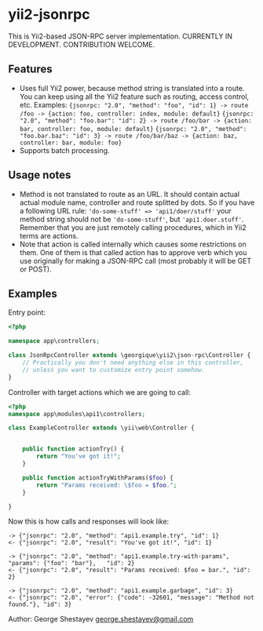 
# yii2-jsonrpc

This is Yii2-based JSON-RPC server implementation. CURRENTLY IN DEVELOPMENT. CONTRIBUTION WELCOME.

## Features
* Uses full Yii2 power, because method string is translated into a route. You can keep using all the Yii2 feature
such as routing, access control, etc.
Examples:
`{jsonrpc: "2.0", "method": "foo", "id": 1} -> route /foo -> {action: foo, controller: index, module: default}`
`{jsonrpc: "2.0", "method": "foo.bar": "id": 2} -> route /foo/bar -> {action: bar, controller: foo, module: default}`
`{jsonrpc: "2.0", "method": "foo.bar.baz": "id": 3} -> route /foo/bar/baz -> {action: baz, controller: bar, module: foo}`
* Supports batch processing.

## Usage notes
* Method is not translated to route as an URL. It should contain actual actual module name, controller and route splitted by dots. So if you have a following URL rule:
`'do-some-stuff' => 'api1/doer/stuff'`
your method string should not be `'do-some-stuff'`, but `'api1.doer.stuff'`. Remember that you are just remotely calling procedures, which in Yii2 terms are actions.
* Note that action is called internally which causes some restrictions on them. One of them is that called action has to approve verb which you use originally for making a JSON-RPC call (most probably it will be GET or POST).

## Examples
Entry point:
```php
<?php

namespace app\controllers;

class JsonRpcController extends \georgique\yii2\json-rpc\Controller {
	// Practically you don't need anything else in this controller, 
	// unless you want to customize entry point somehow.
}
```

Controller with target actions which we are going to call:
```php
<?php
namespace app\modules\api1\controllers;

class ExampleController extends \yii\web\Controller {


    public function actionTry() {
        return "You've got it!";
    }

    public function actionTryWithParams($foo) {
        return "Params received: \$foo = $foo.";
    }

}
```

Now this is how calls and responses will look like:
```
-> {"jsonrpc": "2.0", "method": "api1.example.try", "id": 1}
<- {"jsonrpc": "2.0", "result": "You've got it!", "id": 1}

-> {"jsonrpc": "2.0", "method": "api1.example.try-with-params", "params": {"foo": "bar"},	"id": 2}
<- {"jsonrpc": "2.0", "result": "Params received: $foo = bar.", "id": 2}

-> {"jsonrpc": "2.0", "method": "api1.example.garbage", "id": 3}
<- {"jsonrpc": "2.0", "error": {"code": -32601, "message": "Method not found."}, "id": 3}
```


Author: George Shestayev george.shestayev@gmail.com
